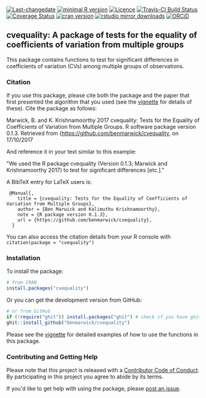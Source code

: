 
<!-- README.md is generated from README.Rmd. Please edit that file -->
[![Last-changedate](https://img.shields.io/badge/last%20change-2017--10--17-brightgreen.svg)](https://github.com/benmarwick/cvequality/commits/master) [![minimal R version](https://img.shields.io/badge/R%3E%3D-3.4.1-brightgreen.svg)](https://cran.r-project.org/) [![Licence](https://img.shields.io/github/license/mashape/apistatus.svg)](http://choosealicense.com/licenses/mit/) [![Travis-CI Build Status](https://travis-ci.org/benmarwick/cvequality.svg?branch=master)](https://travis-ci.org/benmarwick/cvequality) [![Coverage Status](https://img.shields.io/codecov/c/github/benmarwick/cvequality/master.svg)](https://codecov.io/github/benmarwick/cvequality?branch=master) [![cran version](http://www.r-pkg.org/badges/version/cvequality)](https://cran.r-project.org/package=cvequality) [![rstudio mirror downloads](http://cranlogs.r-pkg.org/badges/cvequality)](https://cran.r-project.org/package=cvequality) [![ORCiD](https://img.shields.io/badge/ORCiD-0000--0001--7879--4531-green.svg)](http://orcid.org/0000-0001-7879-4531)

cvequality: A package of tests for the equality of coefficients of variation from multiple groups
-------------------------------------------------------------------------------------------------

This package contains functions to test for significant differences in coefficients of variation (CVs) among multiple groups of observations.

### Citation

If you use this package, please cite both the package and the paper that first presented the algorithm that you used (see the [vignette](https://cran.r-project.org/web/packages/cvequality/vignettes/how_to_test_CVs.html) for details of these). Cite the package as follows:

Marwick, B. and K. Krishnamoorthy 2017 cvequality: Tests for the Equality of Coefficients of Variation from Multiple Groups. R software package version 0.1.3. Retrieved from {<https://github.com/benmarwick/cvequality>, on 17/10/2017

And reference it in your text similar to this example:

"We used the R package cvequality (Version 0.1.3; Marwick and Krishnamoorthy 2017) to test for significant differences \[etc.\]."

A BibTeX entry for LaTeX users is:

     @Manual{,
        title = {cvequality: Tests for the Equality of Coefficients of Variation from Multiple Groups},
        author = {Ben Marwick and Kalimuthu Krishnamoorthy},
        note = {R package version 0.1.3},
        url = {https://github.com/benmarwick/cvequality},
      }

You can also access the citation details from your R console with `citation(package = "cvequality")`

### Installation

To install the package:

``` r
# from CRAN
install.packages("cvequality")
```

Or you can get the development version from GitHub:

``` r
# or from GitHub
if (!require("ghit")) install.packages("ghit") # check if you have ghit (to install pkgs from github), if not, it will be installed here
ghit::install_github("benmarwick/cvequality")
```

Please see the [vignette](https://cran.r-project.org/web/packages/cvequality/vignettes/how_to_test_CVs.html) for detailed examples of how to use the functions in this package.

### Contributing and Getting Help

Please note that this project is released with a [Contributor Code of Conduct](CONDUCT.md). By participating in this project you agree to abide by its terms.

If you'd like to get help with using the package, please [post an issue](https://github.com/benmarwick/cvequality/issues/new).
